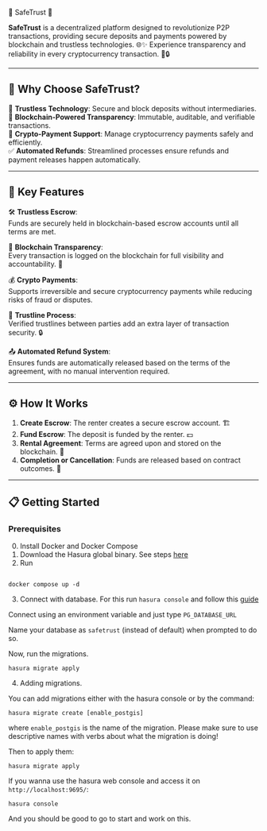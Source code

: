 🌟 SafeTrust 🌟

**SafeTrust** is a decentralized platform designed to revolutionize P2P transactions, providing secure deposits and payments powered by blockchain and trustless technologies. 🌐✨ Experience transparency and reliability in every cryptocurrency transaction. 💸🔒

---

## 🚀 **Why Choose SafeTrust?**

🔐 **Trustless Technology**: Secure and block deposits without intermediaries.  
💾 **Blockchain-Powered Transparency**: Immutable, auditable, and verifiable transactions.  
💱 **Crypto-Payment Support**: Manage cryptocurrency payments safely and efficiently.  
✅ **Automated Refunds**: Streamlined processes ensure refunds and payment releases happen automatically.

---

## 🌟 **Key Features**

🛠️ **Trustless Escrow**:  
Funds are securely held in blockchain-based escrow accounts until all terms are met.

🔎 **Blockchain Transparency**:  
Every transaction is logged on the blockchain for full visibility and accountability. 📜

💰 **Crypto Payments**:  
Supports irreversible and secure cryptocurrency payments while reducing risks of fraud or disputes.

🔗 **Trustline Process**:  
Verified trustlines between parties add an extra layer of transaction security. 🔒

📤 **Automated Refund System**:  
Ensures funds are automatically released based on the terms of the agreement, with no manual intervention required.

---

## ⚙️ **How It Works**

1. **Create Escrow**: The renter creates a secure escrow account. 🏗️
2. **Fund Escrow**: The deposit is funded by the renter. 💵
3. **Rental Agreement**: Terms are agreed upon and stored on the blockchain. 📃
4. **Completion or Cancellation**: Funds are released based on contract outcomes. 🎯

---

## 📋 **Getting Started**

### **Prerequisites**

0. Install Docker and Docker Compose
1. Download the Hasura global binary. See steps [here](https://hasura.io/docs/2.0/hasura-cli/install-hasura-cli/)
2. Run 

```shell

docker compose up -d
```

3. Connect with database. For this run `hasura console` and follow this [guide](https://hasura.io/docs/2.0/databases/quickstart/#on-hasura-deployed-via-docker)

Connect using an environment variable and just type `PG_DATABASE_URL`

Name your database as `safetrust` (instead of default) when prompted to do so.

Now, run the migrations.

```shell
hasura migrate apply
```

4. Adding migrations.

You can add migrations either with the hasura console or by the command:

```shell
hasura migrate create [enable_postgis]
```

where `enable_postgis` is the name of the migration. Please make sure to use descriptive names with verbs about what the migration is doing!

Then to apply them:

```shell
hasura migrate apply
```

If you wanna use the hasura web console and access it on `http://localhost:9695/`:


```shell
hasura console
```

And you should be good to go to start and work on this.